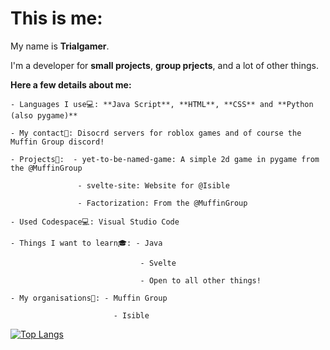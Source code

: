 # This is me:

My name is **Trialgamer**.

I'm a developer for **small projects**, **group prjects**, and a lot of other things.

**Here a few details about me:**

    - Languages I use💻: **Java Script**, **HTML**, **CSS** and **Python (also pygame)**
  
    - My contact📱: Disocrd servers for roblox games and of course the Muffin Group discord!
  
    - Projects📓:  - yet-to-be-named-game: A simple 2d game in pygame from the @MuffinGroup
                   
                   - svelte-site: Website for @Isible

                   - Factorization: From the @MuffinGroup
    
    - Used Codespace💻: Visual Studio Code
    
    - Things I want to learn🎓: - Java
                              
                                 - Svelte
                              
                                 - Open to all other things!
                            
    - My organisations🏢: - Muffin Group
    
                           - Isible
   
[![Top Langs](https://github-readme-stats.vercel.app/api/top-langs/?username=TheHackerChampion&theme=radical)](https://github.com/anuraghazra/github-readme-stats)
